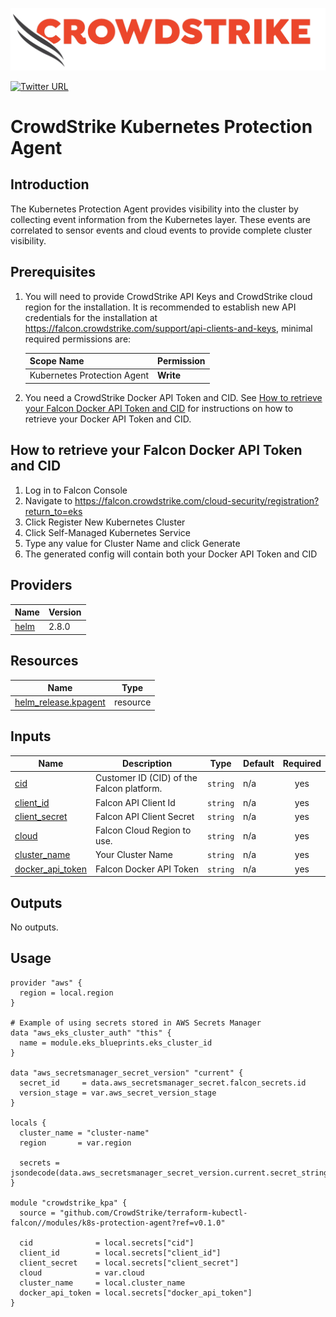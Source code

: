 <!-- BEGIN_TF_DOCS -->
![CrowdStrike FalconPy](https://raw.githubusercontent.com/CrowdStrike/falconpy/main/docs/asset/cs-logo.png)

[![Twitter URL](https://img.shields.io/twitter/url?label=Follow%20%40CrowdStrike&style=social&url=https%3A%2F%2Ftwitter.com%2FCrowdStrike)](https://twitter.com/CrowdStrike)<br/>

# CrowdStrike Kubernetes Protection Agent

## Introduction

The Kubernetes Protection Agent provides visibility into the cluster by collecting event information from the Kubernetes layer. These events are correlated to sensor events and cloud events to provide complete cluster visibility.

## Prerequisites

1. You will need to provide CrowdStrike API Keys and CrowdStrike cloud region for the installation. It is recommended to establish new API credentials for the installation at https://falcon.crowdstrike.com/support/api-clients-and-keys, minimal required permissions are:

    | Scope Name                  | Permission |
    |-----------------------------|------------|
    | Kubernetes Protection Agent | **Write**  |

2. You need a CrowdStrike Docker API Token and CID. See [How to retrieve your Falcon Docker API Token and CID](#how-to-retrieve-your-falcon-docker-api-token-and-cid) for instructions on how to retrieve your Docker API Token and CID.

## How to retrieve your Falcon Docker API Token and CID
1. Log in to Falcon Console
2. Navigate to https://falcon.crowdstrike.com/cloud-security/registration?return_to=eks
3. Click Register New Kubernetes Cluster
4. Click Self-Managed Kubernetes Service
5. Type any value for Cluster Name and click Generate
6. The generated config will contain both your Docker API Token and CID
## Providers

| Name | Version |
|------|---------|
| <a name="provider_helm"></a> [helm](#provider\_helm) | 2.8.0 |
## Resources

| Name | Type |
|------|------|
| [helm_release.kpagent](https://registry.terraform.io/providers/hashicorp/helm/2.8.0/docs/resources/release) | resource |
## Inputs

| Name | Description | Type | Default | Required |
|------|-------------|------|---------|:--------:|
| <a name="input_cid"></a> [cid](#input\_cid) | Customer ID (CID) of the Falcon platform. | `string` | n/a | yes |
| <a name="input_client_id"></a> [client\_id](#input\_client\_id) | Falcon API Client Id | `string` | n/a | yes |
| <a name="input_client_secret"></a> [client\_secret](#input\_client\_secret) | Falcon API Client Secret | `string` | n/a | yes |
| <a name="input_cloud"></a> [cloud](#input\_cloud) | Falcon Cloud Region to use. | `string` | n/a | yes |
| <a name="input_cluster_name"></a> [cluster\_name](#input\_cluster\_name) | Your Cluster Name | `string` | n/a | yes |
| <a name="input_docker_api_token"></a> [docker\_api\_token](#input\_docker\_api\_token) | Falcon Docker API Token | `string` | n/a | yes |
## Outputs

No outputs.

## Usage

```hcl
provider "aws" {
  region = local.region
}

# Example of using secrets stored in AWS Secrets Manager
data "aws_eks_cluster_auth" "this" {
  name = module.eks_blueprints.eks_cluster_id
}

data "aws_secretsmanager_secret_version" "current" {
  secret_id     = data.aws_secretsmanager_secret.falcon_secrets.id
  version_stage = var.aws_secret_version_stage
}

locals {
  cluster_name = "cluster-name"
  region       = var.region

  secrets = jsondecode(data.aws_secretsmanager_secret_version.current.secret_string)
}

module "crowdstrike_kpa" {
  source = "github.com/CrowdStrike/terraform-kubectl-falcon//modules/k8s-protection-agent?ref=v0.1.0"

  cid              = local.secrets["cid"]
  client_id        = local.secrets["client_id"]
  client_secret    = local.secrets["client_secret"]
  cloud            = var.cloud
  cluster_name     = local.cluster_name
  docker_api_token = local.secrets["docker_api_token"]
}
```
<!-- END_TF_DOCS -->
